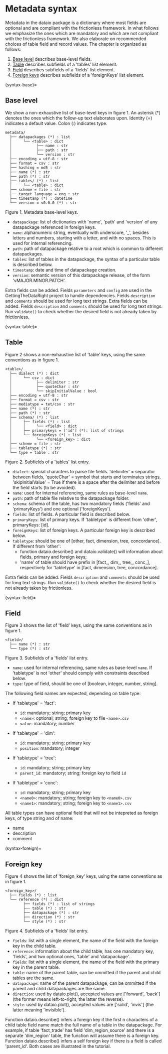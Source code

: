 # Metadata syntax

Metadata in the dataio package is a dictionary where most fields are optional and are compliant with the frictionless framework. In what follows we emphasize the ones which are mandatory and which are not compliant with the frictionless framework. We also elaborate on recommended choices of table field and record values. The chapter is organized as follows:

1. [Base level](syntax-base) describes base-level fields.
2. [Table](syntax-table) describes subfields of a 'tables' list element.
3. [Field](syntax-field) describes subfields of a 'fields' list element.
4. [Foreign keys](syntax-foreign) describes subfields of a 'foreignKeys' list element.

(syntax-base)=
## Base level

We show a non-exhaustive list of base-level keys in figure 1. An asterisk (*) denotes the ones which the follow-up text elaborates upon. Identity (=) indicates a default value. Colon (:) indicates type.

```
metadata/
  ├── datapackages (*) : list
  │     └── <table> : dict
  │           ├── name : str
  │           ├── path : str
  │           └── version : str
  ├── encoding = utf-8 : str
  ├── format = csv : str
  ├── hashing = md5 : str
  ├── name (*) : str
  ├── path (*) : str
  ├── tables/ (*) : list
  │     └── <table> : dict
  ├── scheme = file : str
  ├── target_language = eng : str
  ├── timestamp (*) : datetime
  └── version = v0.0.0 (*) : str
```
Figure 1. Metadata base-level keys.

- `datapackage`: list of dictionaries with 'name', 'path' and 'version' of any datapackage referenced in foreign keys.
- `name`: alphanumeric string, eventually with underscore, '_', besides letters and numbers, starting with a letter, and with no spaces. This is used for internal referencing.
- `path`: path of datapackage relative to a root which is common to different datapackages.
- `tables`: list of tables in the datapackage, the syntax of a particular table is described below.
- `timestamp`: date and time of datapackage creation.
- `version`: semantic version of this datapackage release, of the form 'vMAJOR.MINOR.PATCH'.

Extra fields can be added. Fields `parameters` and `config` are used in the GettingTheDataRight project to handle dependencies. Fields `description` and `comments` should be used for long text strings. Extra fields can be added. Fields `description` and `comments` should be used for long text strings. Run `validate()` to check whether the desired field is not already taken by frictionless.


(syntax-table)=
## Table

Figure 2 shows a non-exhaustive list of 'table' keys, using the same conventions as in figure 1.

```
<table>/
  ├── dialect (*) : dict
  │     └── csv : dict
  │           ├── delimiter : str
  │           ├── quoteChar : str
  │           └── skipInitialValue : bool
  ├── encoding = utf-8 : str
  ├── format = csv : str
  ├── mediatype = tet/csv : str
  ├── name (*) : str
  ├── path (*) : str
  ├── schema/ (*) : list
  │     ├── fields (*) : list
  │     │     └── <field> : dict
  │     ├── primarykeys = ['id'] (*): list of strings
  │     └── foreignKeys (*) : list
  │           └── <foreign_key> : dict
  ├── scheme = file : str
  ├── tabletype (*) : str
  └── type = table : str
```
Figure 2. Subfields of a 'tables' list entry.

- `dialect`: special characters to parse file fields. 'delimiter' = separator between fields, 'quoteChar' = symbol that starts and terminates strings, 'skipInitialValue' = True if there is a space after the delimiter and before the field starts (to be avoided).
- `name`: used for internal referencing, same rules as base-level `name`.
- `path`: path of table file relative to the datapackage folder.
- `schema`: schema of the table, has two mandatory fields ('fields' and 'primaryKeys') and one optional ('foreignKeys').
- `fields`: list of fields. A particular field is described below.
- `primaryKeys`: list of primary keys. If 'tabletype' is different from 'other', primaryKeys: [id].
- `foreignKeys`: list of foreign keys. A particular foreign key is described below.
- `tabletype`: should be one of [other, fact, dimension, tree, concordance]. If different from 'other':
    - function dataio.describe() and dataio.validate() will information about fields, primary and foreign keys;
    - 'name' of table should have prefix in [fact_, dim_, tree_, conc_], respectively for 'tabletype' in [fact, dimension, tree, concordance].

Extra fields can be added. Fields `description` and `comments` should be used for long text strings. Run `validate()` to check whether the desired field is not already taken by frictionless.

(syntax-field)=
## Field

Figure 3 shows the list of 'field' keys, using the same conventions as in figure 1.

```
<field>/
  ├── name (*) : str
  └── type (*) : str
```
Figure 3. Subfields of a 'fields' list entry.

- `name`: used for internal referencing, same rules as base-level `name`. If 'tabletype' is not 'other' should comply with constraints described below.
- `type`: type of field, should be one of [boolean, integer, number, string].

The following field names are expected, depending on table type:
- If 'tabletype' = 'fact':
    - `id`: mandatory; string; primary key
    - `<name>`: optional; string; foreign key to file `<name>.csv`
    - `value`: mandatory; number

- If 'tabletype' = 'dim':
    - `id`: mandatory; string; primary key
    - `position`: mandatory; integer

- If 'tabletype' = 'tree':
    - `id`: mandatory; string; primary key
    - `parent_id`: mandatory; string; foreign key to field `id`

- If 'tabletype' = 'conc':
    - `id`: mandatory; string; primary key
    - `<name0>`: mandatory; string; foreign key to `<name0>.csv`
    - `<name1>`: mandatory; string; foreign key to `<name1>.csv`

All table types can have optional field that will not be intepreted
as foreign keys, of type string and of name:
- name
- description
- comment

(syntax-foreign)=
## Foreign key

Figure 4 shows the list of 'foreign_key' keys, using the same conventions as in figure 1.

```
<foreign_key>/
  ├── fields (*) : list
  └── reference (*) : dict
        ├── fields (*) : list of strings
        ├── table (*) : str
        ├── datapackage (*) : str
        ├── direction (*) : str
        └── style (*) : str
```
Figure 4. Subfields of a 'fields' list entry.

- `fields`: list with a single element, the name of the field with the foreign key in the child table.
- `reference`: information about the child table, has one mandatory key, 'fields', and two optional ones, 'table' and 'datapackage'.
- `fields`: list with a single element, the name of the field with the primary key in the parent table.
- `table`: name of the parent table, can be ommitted if the parent and child tables are the same.
- `datapackage`: name of the parent datapackage, can be ommitted if the parent and child datapackages are the same.
- `direction`: used by dataio.plot(), accepted values are ['forward', 'back'] (the former means left-to-right, the latter the reverse).
- `style`: used by dataio.plot(), accepted values are ['solid', 'invis'] (the latter meaning 'invisible'). 

Function dataio.describe() infers a foreign key if the first n characters of a child table field name match the full name of a table in the datapackage. For example, if table 'fact_trade' has field 'dim_region_source' and there is a separate 'dim_region' table, the function will assume there is a foreign key. Function dataio.describe() infers a self foreign key if there is a field is called 'parent_id'. Both cases are illustrated in the tutorial.
